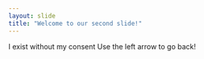```yaml
---
layout: slide
title: "Welcome to our second slide!"
---
```

I exist without my consent
Use the left arrow to go back!
